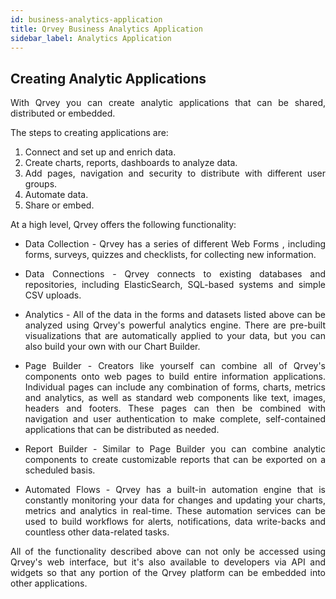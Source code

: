 ```yaml
---
id: business-analytics-application
title: Qrvey Business Analytics Application
sidebar_label: Analytics Application
---
```


<div style="text-align: justify">

## Creating Analytic Applications

With Qrvey you can create analytic applications that can be shared, distributed or embedded.

The steps to creating applications are:

1. Connect and set up and enrich data.
2. Create charts, reports, dashboards to analyze data. 
3. Add pages, navigation and security to distribute with different user groups.
4. Automate data.
5. Share or embed.

At a high level, Qrvey offers the following functionality:

* Data Collection - Qrvey has a series of different Web Forms , including forms, surveys, quizzes and checklists, for collecting new information. 

* Data Connections - Qrvey connects to existing databases and repositories, including ElasticSearch, SQL-based systems and simple CSV uploads. 

* Analytics - All of the data in the forms and datasets listed above can be analyzed using Qrvey's powerful analytics engine. There are pre-built visualizations that are automatically applied to your data, but you can also build your own with our Chart Builder.

* Page Builder - Creators like yourself can combine all of Qrvey's components onto web pages to build entire information applications. Individual pages can include any combination of forms, charts, metrics and analytics, as well as standard web components like text, images, headers and footers. These pages can then be combined with navigation and user authentication to make complete, self-contained applications that can be distributed as needed. 

* Report Builder - Similar to Page Builder you can combine analytic components to create customizable reports that can be exported on a scheduled basis.  

* Automated Flows - Qrvey has a built-in automation engine that is constantly monitoring your data for changes and updating your charts, metrics and analytics in real-time. These automation services can be used to build workflows for alerts, notifications, data write-backs and countless other data-related tasks. 

All of the functionality described above can not only be accessed using Qrvey's web interface, but it's also available to developers via API and widgets so that any portion of the Qrvey platform can be embedded into other applications. 